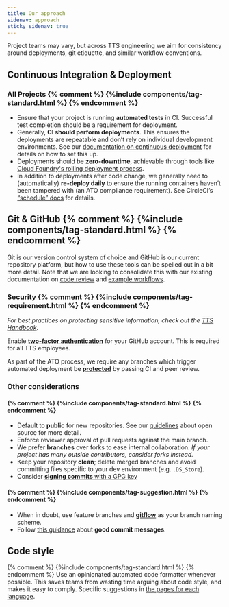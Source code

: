 ```yaml
---
title: Our approach
sidenav: approach
sticky_sidenav: true
---
```


Project teams may vary, but across TTS engineering we aim for consistency
around deployments, git etiquette, and similar workflow conventions.

## Continuous Integration & Deployment

### All Projects {% comment %} {%include  components/tag-standard.html  %} {% endcomment %}

- Ensure that your project is running **automated tests** in CI. Successful
  test completion should be a requirement for deployment.
- Generally, **CI should perform deployments**. This ensures the deployments
  are repeatable and don’t rely on individual development environments. See
  our [documentation on continuous deployment]({{site.baseurl}}/continuous-deployment) for
  details on how to set this up.
- Deployments should be **zero-downtime**, achievable through tools like
  [Cloud Foundry's rolling deployment process](https://docs.cloudfoundry.org/devguide/deploy-apps/rolling-deploy.html).
- In addition to deployments after code change, we generally need to
  (automatically) **re-deploy daily** to ensure the running containers haven’t
  been tampered with (an ATO compliance requirement). See CircleCI’s
  [“schedule”
  docs](https://circleci.com/docs/2.0/configuration-reference/#schedule) for
  details.

## Git & GitHub {% comment %} {%include  components/tag-standard.html  %} {% endcomment %}

Git is our version control system of choice and
GitHub is our current repository platform, but how to use these tools can be spelled out
in a bit more detail. Note that we are looking to consolidate this with our existing
documentation on [code review]({{site.baseurl}}/code-review) and [example
workflows]({{site.baseurl}}/example-workflows).

### Security {% comment %} {%include  components/tag-requirement.html  %} {% endcomment %}

_For best practices on protecting sensitive information, check out the [TTS
Handbook](https://handbook.tts.gsa.gov/sensitive-information/#protecting-tts-systems)._

Enable
[**two-factor authentication**](https://help.github.com/articles/about-two-factor-authentication/) for
your GitHub account. This is required for all TTS employees.

As part of the ATO process, we require any branches which
trigger automated deployment be [**protected**](https://help.github.com/articles/about-protected-branches/)
by passing CI and peer review.

### Other considerations

#### {% comment %} {%include  components/tag-standard.html  %} {% endcomment %}
* Default to **public** for new repositories. See our
  [guidelines](https://github.com/18F/open-source-policy/blob/master/practice.md)
  about open source for more detail.
* Enforce reviewer approval of pull requests against the main branch.
* We prefer **branches** over forks to ease internal collaboration. *If your project has many outside contributors, consider forks instead.*
* Keep your repository **clean**; delete merged branches and avoid committing
files specific to your dev environment (e.g. `.DS_Store`).
* Consider [**signing commits** with a GPG
  key](https://help.github.com/articles/signing-commits-with-gpg/)


#### {% comment %} {%include  components/tag-suggestion.html  %} {% endcomment %}
* When in doubt, use feature branches and [**gitflow**](http://nvie.com/posts/a-successful-git-branching-model/) as your branch naming scheme.
* Follow [this
  guidance](http://tbaggery.com/2008/04/19/a-note-about-git-commit-messages.html) about **good commit messages**.

## Code style

{% comment %} {%include  components/tag-standard.html  %} {% endcomment %}  Use an opinionated automated code formatter whenever possible. This saves teams from wasting time arguing about code style, and makes it easy to comply. Specific suggestions in [the pages for each language]({{site.baseurl}}/language-selection/).
